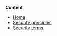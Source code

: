 **Content**

* [Home](https://github.com/antonKuk/security_glossary_assignment/wiki)
* [Security principles](https://github.com/antonKuk/security_glossary_assignment/wiki/Cyber-security-core-aims-and-principles)
* [Security terms](https://github.com/antonKuk/security_glossary_assignment/wiki/Security-terms)
